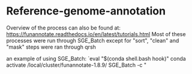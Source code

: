 # Reference-genome-annotation
Overview of the process can also be found at: https://funannotate.readthedocs.io/en/latest/tutorials.html Most of these processes were run through SGE_Batch except for "sort", "clean" and "mask" steps were ran through qrsh

an example of using SGE_Batch: `eval "$(conda shell.bash hook)" conda activate /local/cluster/funannotate-1.8.9/ SGE_Batch -c "<script you want to run>" -r <log_name> -q <node EX:bpp@galls> -P <#CPU's> -m

This is the pipeline used to annotate the redundans assembly

_gapcloser.1.2 was obtained from /nfs1/BPP/Spatafora_Lab/paez/Pogon_assembly/P212_Ass/redundans/scaffolding-closing_test/_gapcloser.1.2.fa

Script “cleans” an assembly by looking for duplicated contigs. The script first sorts the contigs by size, then starting with the shortest contig it runs a “leave one out” alignment using Mummer to determine if contig is duplicated elsewhere.

funannotate clean -i _gapcloser.1.2.fa --minlen 1000 -o _gapcloser.1.2.cleaned.fa

Sort scaffolds by length and renames headers

funannotate sort -i _gapcloser.1.2.cleaned.fa -b scaffold -o _gapcloser.1.2.cleaned.sorted.fa

softmask repeats

funannotate mask -i _gapcloser.1.2.cleaned.sorted.fa -o _gapcloser.1.2.cleaned.sorted.masked.fa

rename it to something nicer

mv _gapcloser.1.2.cleaned.sorted.masked.fa my-assembly.fa

align RNA-seq data, run Trinity, and then run PASA (train_script.sh)

funannotate train -i my-assembly.fa -o fun2  -l P_212_1.fq.gz -r P_212_2.fq.gz --jaccard_clip --cpus 8

train augustus and provide protein evidence(predict.sh)

funannotate predict -i my-assembly.fa -o fun2 --species 'Rhizopogon salebrosus' --protein_evidence protien_evidence/Rhives1.fasta protien_evidence/Rhivi1.fasta protien_evidence/Suibr2.fasta protien_evidence/Suiocc1.fasta

add UTR data to the predictions and fix gene models that are in disagreement with the RNA-seq data (update_script.sh)

funannotate update -i fun2 --cpus 8

Fix gene models manually in the .tbl file. Adjust gene lengths so they don't overlap with assembly gaps. Details cant be found in Rhizopogon_salebrosus.models-need-fixing. The deleted gene model can be found in FUN_004116. One gene model was deleted. Then ran (fix.sh)

funannotate fix -i fun2/update_results/Rhizopogon_salebrosus.gbk -t fix_6/Rhizopogon_salebrosus_deleted_004116_test.txt

in fun2 changed update_results/ to update_results_need_fixed/ then moved fix6/ into fun2/ and labelled fix6 as update_results/

Running InterProScan5 (iprscan_script.sh)

funannotate iprscan -i fun2 -m local --iprscan_path /local/cluster/interproscan/interproscan/interproscan.sh --cpus 4

running antismash locally for secondary metabolites. Could not do this through funannotate due to multiple versions of gene models.(antismash_local.sh)

antismash --cb-general --cb-knownclusters --cb-subclusters --asf --pfam2go --smcog-trees --genefinding-gff3 fun2/update_results/Rhizopogon_salebrosus.gff3 fun2/update_results/Rhizopogon_salebrosus.scaffolds.fa --output-dir fun2_antismash

Take a deep breath- finaly annotation(annotate.sh)

funannotate annotate -i fun2  --cpus 4 
